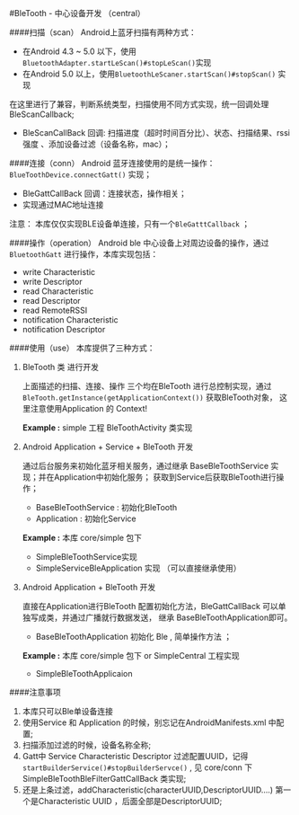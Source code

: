 #BleTooth - 中心设备开发 （central）

####扫描（scan）
 Android上蓝牙扫描有两种方式：
 * 在Android 4.3 ~ 5.0 以下，使用`BluetoothAdapter.startLeScan()#stopLeScan()`实现
 * 在Android 5.0 以上，使用`BluetoothLeScaner.startScan()#stopScan()` 实现

 在这里进行了兼容，判断系统类型，扫描使用不同方式实现，统一回调处理BleScanCallback;

 * BleScanCallBack 回调: 扫描进度（超时时间百分比）、状态、扫描结果、rssi 强度 、添加设备过滤（设备名称，mac）；

####连接（conn）
 Android 蓝牙连接使用的是统一操作：`BlueToothDevice.connectGatt()` 实现；
 * BleGattCallBack 回调：连接状态，操作相关；
 * 实现通过MAC地址连接

 注意： 本库仅仅实现BLE设备单连接，只有一个`BleGatttCallback` ；

####操作（operation）
 Android ble 中心设备上对周边设备的操作，通过`BluetoothGatt` 进行操作，本库实现包括：
 * write Characteristic
 * write Descriptor
 * read Characteristic
 * read Descriptor
 * read RemoteRSSI
 * notification Characteristic
 * notification Descriptor

####使用（use）
 本库提供了三种方式：
 1. BleTooth 类 进行开发

     上面描述的扫描、连接、操作 三个均在BleTooth 进行总控制实现，通过 `BleTooth.getInstance(getApplicationContext())` 获取BleTooth对象，
   这里注意使用Application 的 Context!

    **Example :** simple 工程 BleToothActivity 类实现

 2. Android Application + Service + BleTooth 开发

    通过后台服务来初始化蓝牙相关服务，通过继承 BaseBleToothService 实现；并在Application中初始化服务；
    获取到Service后获取BleTooth进行操作；
    * BaseBleToothService : 初始化BleTooth
    * Application  : 初始化Service

    **Example :** 本库 core/simple 包下
    *  SimpleBleToothService实现
    *  SimpleServiceBleApplication 实现 （可以直接继承使用）

 3. Android Application + BleTooth 开发

    直接在Application进行BleTooth 配置初始化方法，BleGattCallBack 可以单独写成类，并通过广播就行数据发送，
    继承 BaseBleToothApplication即可。
    * BaseBleToothApplication 初始化 Ble , 简单操作方法 ；

    **Example :** 本库 core/simple 包下 or SimpleCentral 工程实现
    * SimpleBleToothApplicaion

####注意事项
 1. 本库只可以Ble单设备连接
 2. 使用Service 和 Application 的时候，别忘记在AndroidManifests.xml 中配置;
 3. 扫描添加过滤的时候，设备名称全称;
 4. Gatt中 Service Characteristic Descriptor 过滤配置UUID，记得`startBuilderService()#stopBuilderServce()` , 见
 core/conn 下 SimpleBleToothBleFilterGattCallBack 类实现;
 5. 还是上条过滤，addCharacteristic(characterUUID,DescriptorUUID....) 第一个是Characteristic UUID ，后面全部是DescriptorUUID;




